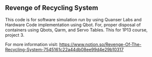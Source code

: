 ## Revenge of Recycling System

This code is for software simulation run by using Quanser Labs and Hardware Code implementation using Qbot. For, proper disposal of containers using Qbots, Qarm, and Servo Tables. This for 1P13 course, project 3.

For more information visit: https://www.notion.so/Revenge-Of-The-Recycling-System-7545161c22a44db08ee99d4e29b10317 

